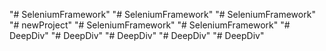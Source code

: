 "# SeleniumFramework" 
"# SeleniumFramework" 
"# SeleniumFramework" 
"# newProject" 
"# SeleniumFramework" 
"# SeleniumFramework" 
"# DeepDiv" 
"# DeepDiv" 
"# DeepDiv" 
"# DeepDiv" 
"# DeepDiv" 
